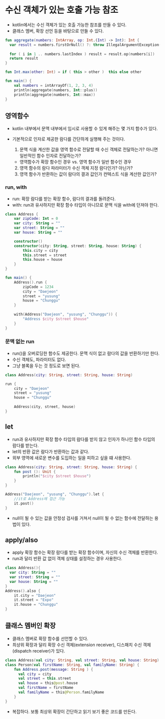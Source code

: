 # 수신 객체가 있는 호출 가능 참조
- kotlin에서는 수신 객체가 있는 호출 가능한 참조를 만들 수 있다.
- 클래스 멤버, 확장 선언 등을 바탕으로 만들 수 있다.


```kotlin
fun aggregate(numbers: IntArray, op: Int.(Int) -> Int): Int {
  var result = numbers.firstOrNull() ?: throw IllegalArgumentException("Empty")
  
  for ( i in 1 .. numbers.lastIndex ) result = result.op(numbers[i])
  return result
}

fun Int.max(other: Int) = if ( this > other )  this else other

fun main() {
    val numbers = intArrayOf(1, 2, 3, 4)
    println(aggregate(numbers, Int::plus))
    println(aggregate(numbers, Int::max))
}
```


## 영역함수
- kotlin 내부에서 문맥 내부에서 임시로 사용할 수 있게 해주는 몇 가지 함수가 있다.
- 기본적으로 인자로 제공한 람다를 간단하게 실행해 주는 것이다.

  1. 문맥 식을 계산한 값을 영역 함수로 전달할 때 수신 객체로 전달하는가? 아니면 일반적인 함수 인자로 전달하는가?
    - 영역함수가 확장 함수인 경우 vs. 영역 함수가 일반 함수인 경우
  2. 영역 함수의 람다 파라미터가 수신 객체 지정 람다인가? 아닌가?
  3. 영역 함수가 반환하는 값이 람다의 결과 값인가 컨텍스트 식을 계산한 값인가?

### run, with
- run: 확장 람다를 받는 확장 함수, 람다의 결과를 돌려준다. 
- with: run과 유사하지만 확장 함수 타입이 아니므로 문맥 식을 with에 던져야 한다.

```kotlin
class Address {
    var zipCode: Int = 0
    var city: String = ""
    var street: String = ""
    var house: String = ""

    constructor()
    constructor(city: String, street: String, house: String) {
        this.city = city
        this.street = street
        this.house = house
    }
}

fun main() {
    Address().run {
        zipCode = 1234
        city = "Daejeon"
        street = "yusung"
        house = "Chunggu"
    }
    
    with(Address("Daejeon", "yusung", "Chunggu")) {
        "Address $city $street $house"
    }
}
```

### 문맥 없는 run
- run()을 오버로딩한 함수도 제공한다. 문맥 식이 없고 람다의 값을 반환하기만 한다.
- 수신 객체도, 파라미터도 없다.
- 그냥 블록을 두는 것 정도로 보면 된다.

```kotlin
class Address(city: String, street: String, house: String)

run {
    city = "Daejeon"
    street = "yusung"
    house = "Chunggu"
    
    Address(city, street, house)
}
```

## let
- run과 유사하지만 확장 함수 타입의 람다를 받지 않고 인자가 하나인 함수 타입의 람다를 받는다. 
- let의 반환 값은 람다가 반환하는 값과 같다.
- 외부 영역에 새로운 변수를 도입하는 일을 피하고 싶을 떄 사용한다.
```kotlin
class Address(city: String, street: String, house: String) {
    fun post (): Unit {
        println("$city $street $house")
    }
}

Address("Daejeon", "yusung", "Chunggu").let {
    //it로 Address에 접근 가능
    it.post()
}

```

- null이 될 수 있는 값을 안정성 검사를 거쳐서 null이 될 수 없는 함수에 전달하는 용법이 있다.

## apply/also
- apply 확장 함수는 확장 람다를 받는 확장 함수이며, 자신의 수신 객체를 반환한다. 
- run과 달리 반환 값 없이 객체 상태를 설정하는 경우 사용한다.
```kotlin
class Address(){
  var city: String = ""
  var street: String = ""
  var house: String = ""
} 
Address().also { 
    it.city = "Daejeon"
    it.street = "Expo"
    it.house = "Chunggu"
}
```


## 클래스 멤버인 확장
- 클래스 멤버로 확장 함수를 선언할 수 있다.
- 최상위 확장과 달리 확장 수신 객체(extension receiver), 디스패치 수신 객체(dispatch receiver)가 있다.
```kotlin
class Address(val city: String, val street: String, val house: String)
class Person(val firstName: String, val familyName: String) {
    fun Address.post(message: String ) {
      val city = city
      val street = this.street
      val house = this@post.house
      val firstName = firstName
      val familyName = this@Person.familyName
    }
}
```

- 복잡하다. 보퉁 최상위 확장이 간단하고 읽기 보기 좋은 코드를 만든다.